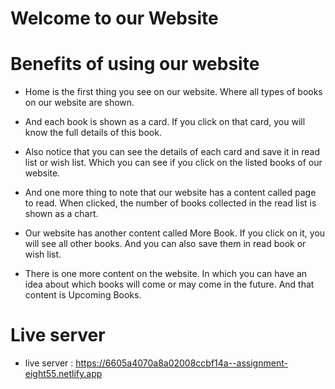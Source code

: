  

# Welcome to our Website


# Benefits of using our website


- Home is the first thing you see on our website. Where all types of books on our website are shown.

- And each book is shown as a card. If you click on that card, you will know the full details of this book.


- Also notice that you can see the details of each card and save it in read list or wish list. Which you can see if you click on the listed books of our website.



- And one more thing to note that our website has a content called page to read. When clicked, the number of books collected in the read list is shown as a chart.


- Our website has another content called More Book. If you click on it, you will see all other books. And you can also save them in read book or wish list.


- There is one more content on the website. In which you can have an idea about which books will come or may come in the future. And that content is Upcoming Books.


 # Live server

 - live server : https://6605a4070a8a02008ccbf14a--assignment-eight55.netlify.app

